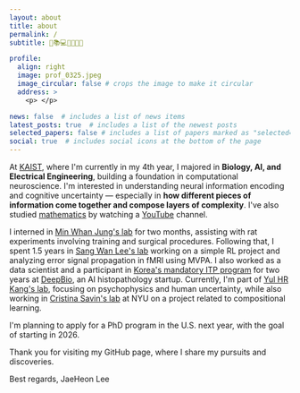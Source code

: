 ```yaml
---
layout: about
title: about
permalink: /
subtitle: 🧠📚💻🏃🏻🌹😄

profile:
  align: right
  image: prof_0325.jpeg
  image_circular: false # crops the image to make it circular
  address: >
    <p> </p>

news: false  # includes a list of news items
latest_posts: true  # includes a list of the newest posts
selected_papers: false # includes a list of papers marked as "selected={true}"
social: true  # includes social icons at the bottom of the page
---
```


At [KAIST](http://kaist.ac.kr), where I'm currently in my 4th year, I majored in **Biology, AI, and Electrical Engineering**, building a foundation in computational neuroscience. I'm interested in understanding neural information encoding and cognitive uncertainty — especially in **how different pieces of information come together and compose layers of complexity**. I've also studied [mathematics](https://velog.io/@jaeheon-lee/series/Math) by watching a [YouTube](https://www.youtube.com/@enjoyingmath9346) channel. 

I interned in [Min Whan Jung's lab](https://sites.google.com/site/systemsneurolaboratory/) for two months, assisting with rat experiments involving training and surgical procedures. Following that, I spent 1.5 years in [Sang Wan Lee's lab](https://aibrain.kaist.ac.kr/) working on a simple RL project and analyzing error signal propagation in fMRI using MVPA. I also worked as a data scientist and a participant in [Korea's mandatory ITP program](https://en.wikipedia.org/wiki/Supplementary_service_in_South_Korea) for two years at [DeepBio](http://deepbio.co.kr), an AI histopathology startup. Currently, I'm part of [Yul HR Kang's lab](https://yulkanglab.org/), focusing on psychophysics and human uncertainty, while also working in [Cristina Savin's lab](https://csavin.wixsite.com/savinlab/research) at NYU on a project related to compositional learning.

I'm planning to apply for a PhD program in the U.S. next year, with the goal of starting in 2026.

Thank you for visiting my GitHub page, where I share my pursuits and discoveries.

Best regards, JaeHeon Lee